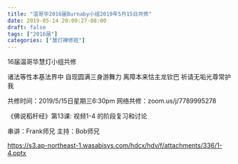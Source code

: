 ```yaml
---
title: "温哥华2016届Burnaby小组2019年5月15日共修"
date: 2019-05-14 20:09:27-08:00
draft: false
tags: ["2016届"]
categories: ["慧灯禅修班"]
---
```

16届温哥华慧灯小组共修

诸法等性本基法界中 
自现圆满三身游舞力
离障本来怙主龙钦巴 
祈请无垢光尊常护我 

共修时间：2019/5/15日星期三6:30pm
网络共修：zoom.us/j/7789995278 

《佛说稻杆经》第13课:  视频1-4 的阶段复习和讨论
 
串讲：Frank师兄
主持：Bob师兄

 https://s3.ap-northeast-1.wasabisys.com/hdcx/hdv/f/attachments/336/1-4.pptx
